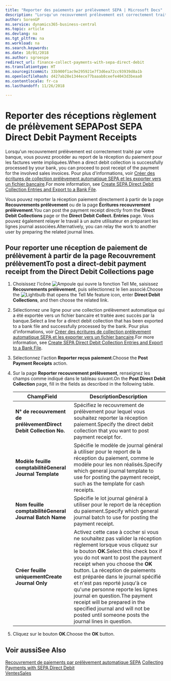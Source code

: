 ```yaml
---
title: "Reporter des paiements par prélèvement SEPA | Microsoft Docs"
description: "Lorsqu'un recouvrement prélèvement est correctement traité par votre banque, vous pouvez procéder au report de la réception du paiement pour les factures vente impliquées."
author: SorenGP
ms.service: dynamics365-business-central
ms.topic: article
ms.devlang: na
ms.tgt_pltfrm: na
ms.workload: na
ms.search.keywords: 
ms.date: 10/01/2018
ms.author: sgroespe
redirect_url: finance-collect-payments-with-sepa-direct-debit
ms.translationtype: HT
ms.sourcegitcommit: 33b900f1ac9e295921e7f3d6ea72cc93939d8a1b
ms.openlocfilehash: d427ab28e1344ece77baaab8ceefe4043d3beaa0
ms.contentlocale: fr-ca
ms.lasthandoff: 11/26/2018

---
```

# <a name="post-sepa-direct-debit-payment-receipts"></a><span data-ttu-id="d4c94-103">Reporter des réceptions règlement de prélèvement SEPA</span><span class="sxs-lookup"><span data-stu-id="d4c94-103">Post SEPA Direct Debit Payment Receipts</span></span>
<span data-ttu-id="d4c94-104">Lorsqu'un recouvrement prélèvement est correctement traité par votre banque, vous pouvez procéder au report de la réception du paiement pour les factures vente impliquées.</span><span class="sxs-lookup"><span data-stu-id="d4c94-104">When a direct debit collection is successfully processed by your bank, you can proceed to post receipt of the payment for the involved sales invoices.</span></span> <span data-ttu-id="d4c94-105">Pour plus d'informations, voir [Créer des écritures de collection prélèvement automatique SEPA et les exporter vers un fichier bancaire](finance-how-create-sepa-direct-debit-collection-entries-export-bank-file.md).</span><span class="sxs-lookup"><span data-stu-id="d4c94-105">For more information, see [Create SEPA Direct Debit Collection Entries and Export to a Bank File](finance-how-create-sepa-direct-debit-collection-entries-export-bank-file.md).</span></span>  

<span data-ttu-id="d4c94-106">Vous pouvez reporter la réception paiement directement à partir de la page **Recouvrements prélèvement** ou de la page **Écritures recouvrement prélèvement**.</span><span class="sxs-lookup"><span data-stu-id="d4c94-106">You can post the payment receipt directly from the **Direct Debit Collections** page or the **Direct Debit Collect. Entries** page.</span></span> <span data-ttu-id="d4c94-107">Vous pouvez également relayer le travail à un autre utilisateur en préparant les lignes journal associées.</span><span class="sxs-lookup"><span data-stu-id="d4c94-107">Alternatively, you can relay the work to another user by preparing the related journal lines.</span></span>  

## <a name="to-post-a-direct-debit-payment-receipt-from-the-direct-debit-collections-page"></a><span data-ttu-id="d4c94-108">Pour reporter une réception de paiement de prélèvement à partir de la page Recouvrement prélèvement</span><span class="sxs-lookup"><span data-stu-id="d4c94-108">To post a direct-debit payment receipt from the Direct Debit Collections page</span></span>  
1. <span data-ttu-id="d4c94-109">Choisissez l'icône ![Ampoule qui ouvre la fonction Tell Me](media/ui-search/search_small.png "Dites-moi ce que vous voulez faire"), saisissez **Recouvrements prélèvement**, puis sélectionnez le lien associé.</span><span class="sxs-lookup"><span data-stu-id="d4c94-109">Choose the ![Lightbulb that opens the Tell Me feature](media/ui-search/search_small.png "Tell me what you want to do") icon, enter **Direct Debit Collections**, and then choose the related link.</span></span>  
2. <span data-ttu-id="d4c94-110">Sélectionnez une ligne pour une collection prélèvement automatique qui a été exportée vers un fichier bancaire et traitée avec succès par la banque.</span><span class="sxs-lookup"><span data-stu-id="d4c94-110">Select a line for a direct debit collection that has been exported to a bank file and successfully processed by the bank.</span></span> <span data-ttu-id="d4c94-111">Pour plus d'informations, voir [Créer des écritures de collection prélèvement automatique SEPA et les exporter vers un fichier bancaire](finance-how-create-sepa-direct-debit-collection-entries-export-bank-file.md).</span><span class="sxs-lookup"><span data-stu-id="d4c94-111">For more information, see [Create SEPA Direct Debit Collection Entries and Export to a Bank File](finance-how-create-sepa-direct-debit-collection-entries-export-bank-file.md).</span></span>  
3. <span data-ttu-id="d4c94-112">Sélectionnez l'action **Reporter reçus paiement**.</span><span class="sxs-lookup"><span data-stu-id="d4c94-112">Choose the **Post Payment Receipts** action.</span></span>  
4. <span data-ttu-id="d4c94-113">Sur la page **Reporter recouvrement prélèvement**, renseignez les champs comme indiqué dans le tableau suivant.</span><span class="sxs-lookup"><span data-stu-id="d4c94-113">On the **Post Direct Debit Collection** page, fill in the fields as described in the following table.</span></span>  

    |<span data-ttu-id="d4c94-114">Champ</span><span class="sxs-lookup"><span data-stu-id="d4c94-114">Field</span></span>|<span data-ttu-id="d4c94-115">Description</span><span class="sxs-lookup"><span data-stu-id="d4c94-115">Description</span></span>|  
    |---------------------------------|---------------------------------------|  
    |<span data-ttu-id="d4c94-116">**N° de recouvrement de prélèvement**</span><span class="sxs-lookup"><span data-stu-id="d4c94-116">**Direct Debit Collection No.**</span></span>|<span data-ttu-id="d4c94-117">Spécifiez le recouvrement de prélèvement pour lequel vous souhaitez reporter la réception paiement.</span><span class="sxs-lookup"><span data-stu-id="d4c94-117">Specify the direct debit collection that you want to post payment receipt for.</span></span>|  
    |<span data-ttu-id="d4c94-118">**Modèle feuille comptabilité**</span><span class="sxs-lookup"><span data-stu-id="d4c94-118">**General Journal Template**</span></span>|<span data-ttu-id="d4c94-119">Spécifie le modèle de journal général à utiliser pour le report de la réception du paiement, comme le modèle pour les non réalisés.</span><span class="sxs-lookup"><span data-stu-id="d4c94-119">Specify which general journal template to use for posting the payment receipt, such as the template for cash receipts.</span></span>|  
    |<span data-ttu-id="d4c94-120">**Nom feuille comptabilité**</span><span class="sxs-lookup"><span data-stu-id="d4c94-120">**General Journal Batch Name**</span></span>|<span data-ttu-id="d4c94-121">Spécifie le lot journal général à utiliser pour le report de la réception du paiement.</span><span class="sxs-lookup"><span data-stu-id="d4c94-121">Specify which general journal batch to use for posting the payment receipt.</span></span>|  
    |<span data-ttu-id="d4c94-122">**Créer feuille uniquement**</span><span class="sxs-lookup"><span data-stu-id="d4c94-122">**Create Journal Only**</span></span>|<span data-ttu-id="d4c94-123">Activez cette case à cocher si vous ne souhaitez pas valider la réception règlement lorsque vous cliquez sur le bouton **OK**.</span><span class="sxs-lookup"><span data-stu-id="d4c94-123">Select this check box if you do not want to post the payment receipt when you choose the **OK** button.</span></span> <span data-ttu-id="d4c94-124">La réception de paiements est préparée dans le journal spécifié et n'est pas reporté jusqu'à ce qu'une personne reporte les lignes journal en question.</span><span class="sxs-lookup"><span data-stu-id="d4c94-124">The payment receipt will be prepared in the specified journal and will not be posted until someone posts the journal lines in question.</span></span>|  

5. <span data-ttu-id="d4c94-125">Cliquez sur le bouton **OK**.</span><span class="sxs-lookup"><span data-stu-id="d4c94-125">Choose the **OK** button.</span></span>  

## <a name="see-also"></a><span data-ttu-id="d4c94-126">Voir aussi</span><span class="sxs-lookup"><span data-stu-id="d4c94-126">See Also</span></span>  
 <span data-ttu-id="d4c94-127">[Recouvrement de paiements par prélèvement automatique SEPA](finance-collect-payments-with-sepa-direct-debit.md) </span><span class="sxs-lookup"><span data-stu-id="d4c94-127">[Collecting Payments with SEPA Direct Debit](finance-collect-payments-with-sepa-direct-debit.md) </span></span>  
 [<span data-ttu-id="d4c94-128">Ventes</span><span class="sxs-lookup"><span data-stu-id="d4c94-128">Sales</span></span>](sales-manage-sales.md)

